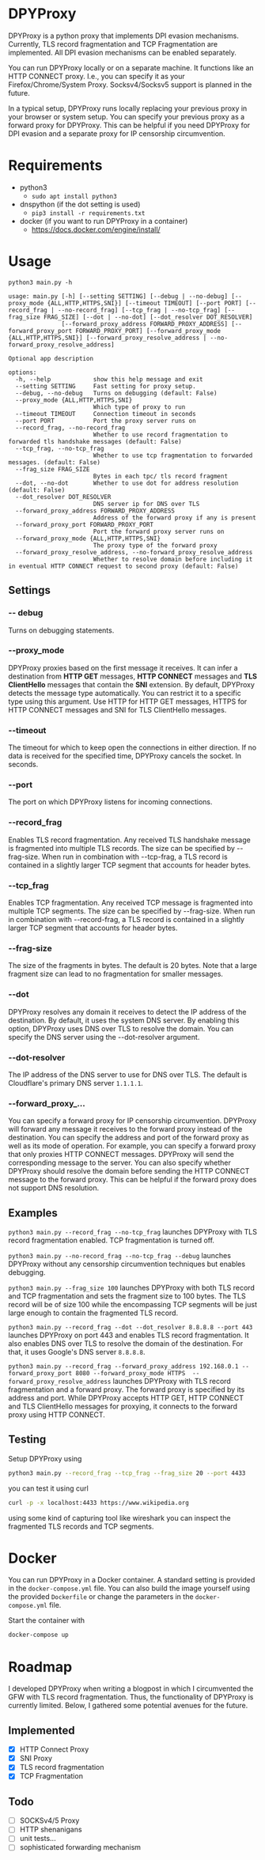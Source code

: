 # DPYProxy
DPYProxy is a python proxy that implements DPI evasion mechanisms. Currently, TLS record fragmentation and TCP
Fragmentation are implemented. All DPI evasion mechanisms can be enabled separately.

You can run DPYProxy locally or on a separate machine. It functions like an HTTP CONNECT proxy. I.e., you can specify
it as your Firefox/Chrome/System Proxy. Socksv4/Socksv5 support is planned in the future.

In a typical setup, DPYProxy runs locally replacing your previous proxy in your browser or system setup. You can specify
your previous proxy as a forward proxy for DPYProxy. This can be helpful if you need DPYProxy for DPI evasion and a
separate proxy for IP censorship circumvention.

# Requirements
- python3
  - `sudo apt install python3`
- dnspython (if the dot setting is used)
  - `pip3 install -r requirements.txt`
- docker (if you want to run DPYProxy in a container)
  - https://docs.docker.com/engine/install/
# Usage

```
python3 main.py -h
      
usage: main.py [-h] [--setting SETTING] [--debug | --no-debug] [--proxy_mode {ALL,HTTP,HTTPS,SNI}] [--timeout TIMEOUT] [--port PORT] [--record_frag | --no-record_frag] [--tcp_frag | --no-tcp_frag] [--frag_size FRAG_SIZE] [--dot | --no-dot] [--dot_resolver DOT_RESOLVER]
               [--forward_proxy_address FORWARD_PROXY_ADDRESS] [--forward_proxy_port FORWARD_PROXY_PORT] [--forward_proxy_mode {ALL,HTTP,HTTPS,SNI}] [--forward_proxy_resolve_address | --no-forward_proxy_resolve_address]

Optional app description

options:
  -h, --help            show this help message and exit
  --setting SETTING     Fast setting for proxy setup.
  --debug, --no-debug   Turns on debugging (default: False)
  --proxy_mode {ALL,HTTP,HTTPS,SNI}
                        Which type of proxy to run
  --timeout TIMEOUT     Connection timeout in seconds
  --port PORT           Port the proxy server runs on
  --record_frag, --no-record_frag
                        Whether to use record fragmentation to forwarded tls handshake messages (default: False)
  --tcp_frag, --no-tcp_frag
                        Whether to use tcp fragmentation to forwarded messages. (default: False)
  --frag_size FRAG_SIZE
                        Bytes in each tpc/ tls record fragment
  --dot, --no-dot       Whether to use dot for address resolution (default: False)
  --dot_resolver DOT_RESOLVER
                        DNS server ip for DNS over TLS
  --forward_proxy_address FORWARD_PROXY_ADDRESS
                        Address of the forward proxy if any is present
  --forward_proxy_port FORWARD_PROXY_PORT
                        Port the forward proxy server runs on
  --forward_proxy_mode {ALL,HTTP,HTTPS,SNI}
                        The proxy type of the forward proxy
  --forward_proxy_resolve_address, --no-forward_proxy_resolve_address
                        Whether to resolve domain before including it in eventual HTTP CONNECT request to second proxy (default: False)
```

## Settings

### -- debug
Turns on debugging statements.

### --proxy_mode
DPYProxy proxies based on the first message it receives. It can infer a destination from **HTTP GET** messages,
**HTTP CONNECT** messages and **TLS ClientHello** messages that contain the **SNI** extension. By default, DPYProxy 
detects the message type automatically. You can restrict it to a specific type using this argument. Use HTTP for 
HTTP GET messages, HTTPS for HTTP CONNECT messages and SNI for TLS ClientHello messages.

### --timeout
The timeout for which to keep open the connections in either direction. If no data is received for the specified time, 
DPYProxy cancels the socket. In seconds.

### --port
The port on which DPYProxy listens for incoming connections.

### --record_frag
Enables TLS record fragmentation. Any received TLS handshake message is fragmented into multiple TLS records. The size 
can be specified by --frag-size. When run in combination with --tcp-frag, a TLS record is contained in a slightly larger TCP segment
that accounts for header bytes.

### --tcp_frag
Enables TCP fragmentation. Any received TCP message is fragmented into multiple TCP segments. The size can be specified
by --frag-size. When run in combination with --record-frag, a TLS record is contained in a slightly larger TCP segment
that accounts for header bytes.

### --frag-size
The size of the fragments in bytes. The default is 20 bytes. Note that a large fragment size can lead to no 
fragmentation for smaller messages.

### --dot
DPYProxy resolves any domain it receives to detect the IP address of the destination. By default, it uses the system DNS
server. By enabling this option, DPYProxy uses DNS over TLS to resolve the domain. You can specify the DNS server using
the --dot-resolver argument.

### --dot-resolver
The IP address of the DNS server to use for DNS over TLS. The default is Cloudflare's primary DNS server `1.1.1.1`.

### --forward_proxy_...
You can specify a forward proxy for IP censorship circumvention. DPYProxy will forward any message it receives to the 
forward proxy instead of the destination. You can specify the address and port of the forward proxy as well as its mode
of operation. For example, you can specify a forward proxy that only proxies HTTP CONNECT messages. DPYProxy will send 
the corresponding message to the server. You can also specify whether DPYProxy should resolve the domain before sending
the HTTP CONNECT message to the forward proxy. This can be helpful if the forward proxy does not support DNS resolution.

## Examples

`python3 main.py --record_frag --no-tcp_frag` launches DPYProxy with TLS record fragmentation enabled. TCP fragmentation is 
turned off.

`python3 main.py --no-record_frag --no-tcp_frag --debug` launches DPYProxy without any censorship circumvention techniques but enables debugging.

`python3 main.py --frag_size 100` launches DPYProxy with both TLS record and TCP fragmentation
and sets the fragment size to 100 bytes. The TLS record will be of size 100 while the encompassing TCP segments will be
just large enough to contain the fragmented TLS record.

`python3 main.py --record_frag --dot --dot_resolver 8.8.8.8 --port 443` launches DPYProxy on port 443 and enables TLS record fragmentation. 
It also enables DNS over TLS to resolve the domain of the destination. For that, it uses Google's DNS server `8.8.8.8`.

`python3 main.py --record_frag --forward_proxy_address 192.168.0.1 --forward_proxy_port 8080 --forward_proxy_mode HTTPS 
--forward_proxy_resolve_address` launches DPYProxy with TLS record fragmentation and a forward proxy. The forward proxy 
is specified by its address and port. While DPYProxy accepts HTTP GET, HTTP CONNECT and TLS ClientHello messages for 
proxying, it connects to the forward proxy using HTTP CONNECT.

## Testing

Setup DPYProxy using 
```sh
python3 main.py --record_frag --tcp_frag --frag_size 20 --port 4433
```

you can test it using curl
```sh
curl -p -x localhost:4433 https://www.wikipedia.org
```

using some kind of capturing tool like wireshark you can inspect the fragmented TLS records and TCP segments.

# Docker

You can run DPYProxy in a Docker container. A standard setting is provided in the `docker-compose.yml` file. You can
also build the image yourself using the provided `Dockerfile` or change the parameters in the `docker-compose.yml` file.

Start the container with 
```sh
docker-compose up
```

# Roadmap

I developed DPYProxy when writing a blogpost in which I circumvented the GFW with TLS record fragmentation. Thus, the 
functionality of DPYProxy is currently limited. Below, I gathered some potential avenues for the future.

## Implemented
- [x] HTTP Connect Proxy
- [x] SNI Proxy
- [x] TLS record fragmentation
- [x] TCP Fragmentation

## Todo
- [ ] SOCKSv4/5 Proxy
- [ ] HTTP shenanigans
- [ ] unit tests...
- [ ] sophisticated forwarding mechanism